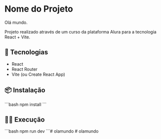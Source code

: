 # Nome do Projeto
 Olá mundo.

 Projeto realizado através de um curso da plataforma Alura para a tecnologia React + Vite.

## 🚀 Tecnologias

- React
- React Router
- Vite (ou Create React App)

## 📦 Instalação

\`\`\`bash
npm install
\`\`\`

## 🏃‍♂️ Execução

\`\`\`bash
npm run dev
\`\`\`#   o l a m u n d o  
 #   o l a m u n d o  
 